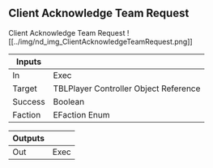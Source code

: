 ## Client Acknowledge Team Request
Client Acknowledge Team Request
![[../img/nd_img_ClientAcknowledgeTeamRequest.png]]

|Inputs||
|--|--|
| In | Exec |
| Target | TBLPlayer Controller Object Reference |
| Success | Boolean |
| Faction | EFaction Enum |

|Outputs||
|--|--|
| Out | Exec |
